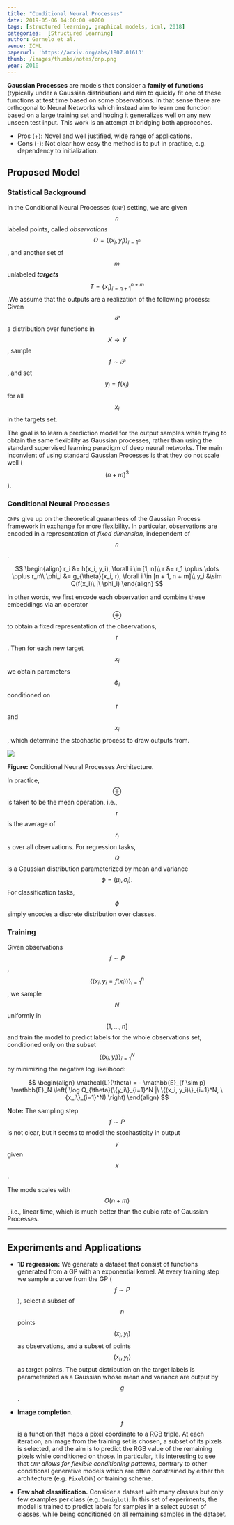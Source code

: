```yaml
---
title: "Conditional Neural Processes"
date: 2019-05-06 14:00:00 +0200
tags: [structured learning, graphical models, icml, 2018]
categories:  [Structured Learning]
author: Garnelo et al.
venue: ICML
paperurl: 'https://arxiv.org/abs/1807.01613'
thumb: /images/thumbs/notes/cnp.png
year: 2018
---
```


<div class="summary">
  <b>Gaussian Processes</b> are models that consider a <b>family of functions</b> (typically under a Gaussian distribution) and aim to quickly fit one of these functions at test time based on some observations. In that sense there are orthogonal to Neural Networks which instead aim to learn one function based on a large training set and hoping it generalizes well on any new unseen test input. This work is an attempt at bridging both approaches.

  <ul>
    <li><span class="pros">Pros (+):</span> Novel and well justified, wide range of applications.</li>
    <li><span class="cons">Cons (-):</span> Not clear how easy the method is to put in practice, e.g. dependency to initialization.</li>
  </ul>
</div>


<h2 class="section proposed"> Proposed Model</h2>

### Statistical Background
  In the Conditional Neural Processes (`CNP`) setting, we are given $$n$$ labeled points, called *observations* $$O = \{(x_i, y_i)\}_{i=1^n}$$, and another set of $$m$$ unlabeled ***targets*** $$T = \{x_i\}_{i=n + 1}^{n + m}$$.We assume
that the outputs are a realization of the following process: Given $$\mathcal P$$ a distribution over functions in $$X \rightarrow Y$$, sample $$f \sim \mathcal P$$, and set $$y_i = f(x_i)$$ for all $$x_i$$ in the targets set.

The goal is to learn a prediction model for the output samples while trying to obtain the same flexibility as Gaussian processes, rather than using the standard supervised learning paradigm of deep neural networks.
The main inconvient of using standard Gaussian Processes is that they do not scale well ($$(n + m)^3$$).

### Conditional Neural Processes
  `CNP`s give up on the theoretical guarantees of the Gaussian Process framework in exchange for more flexibility. In particular, observations are encoded in a representation of *fixed dimension*, independent of $$n$$.

$$
  \begin{align}
  r_i &= h(x_i, y_i), \forall i \in [1, n]\\
  r &= r_1 \oplus \dots \oplus r_n\\
  \phi_i &= g_{\theta}(x_i, r), \forall i \in [n + 1, n + m]\\
  y_i &\sim Q(f(x_i)\ |\ \phi_i)
  \end{align}
  $$

  In other words, we first encode each observation and combine these embeddings via  an operator $$\oplus$$ to obtain a fixed representation of the observations, $$r$$. Then for each new target $$x_i$$ we obtain parameters $$\phi_i$$ conditioned on $$r$$ and $$x_i$$, which determine the stochastic process to draw outputs from.


<div class="figure">
<img src="{{ site.baseurl }}/images/posts/conditional_neural_processes.png">
<p><b>Figure:</b> Conditional Neural Processes Architecture.</p>
</div>



  In practice, $$\oplus$$ is taken to be the mean operation, i.e., $$r$$ is the average of $$r_i$$s over all observations. For regression tasks, $$Q$$ is a Gaussian distribution parameterized by mean and variance $$\phi = (\mu_i, \sigma_i).$$  For classification tasks, $$\phi$$ simply encodes a discrete distribution over classes.

### Training

Given observations $$f \sim P$$, $$\{(x_i, y_i = f(x_i))\}_{i=1}^n$$, we sample $$N$$ uniformly in $$[1, \dots, n]$$ and train the model to predict labels for the whole observations set, conditioned only on the subset  $$\{(x_i, y_i)\}_{i=1}^N$$ by minimizing the negative log likelihood:

$$
\begin{align}
\mathcal{L}(\theta) = - \mathbb{E}_{f \sim p} \mathbb{E}_N \left( \log Q_{\theta}(\{y_i\}_{i=1}^N |\ \{(x_i, y_i)\}_{i=1}^N, \{x_i\}_{i=1}^N) \right)
\end{align}
$$

**Note:** The sampling step $$f \sim P$$ is not clear, but it seems to model the stochasticity in output $$y$$ given $$x$$.

The mode scales with $$O(n + m)$$, i.e., linear time, which is much better than the cubic rate of Gaussian Processes.

---

<h2 class="section experiments"> Experiments and Applications </h2>


 * **1D regression:** We generate a  dataset that consist of functions generated from a GP with an exponential kernel.  At every training step we sample a curve from the GP ($$f \sim P$$), select a subset of $$n$$ points $$(x_i, y_i)$$ as observations, and a subset of points $$(x_t, y_t)$$ as target points. The output distribution on the target labels is parameterized as a Gaussian whose mean and variance are output by $$g$$.

 * **Image completion.** $$f$$ is a function that maps a pixel coordinate to a RGB triple. At each iteration, an image from the training set is chosen, a subset of its pixels is selected, and the aim is to predict the RGB value of the remaining pixels while conditioned on those. In particular, it is interesting to see that *`CNP` allows for flexible conditioning patterns*, contrary to other conditional generative models which are often constrained by either the architecture (e.g. `PixelCNN`) or training scheme.

 * **Few shot classification.** Consider a dataset with many classes but only few examples per class (e.g. `Omniglot`). In this set of experiments, the model is trained to predict labels for samples in a select subset of classes, while being conditioned on all remaining samples in the dataset.
